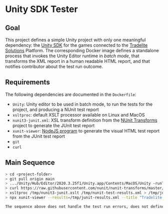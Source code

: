 # Unity SDK Tester

## Goal

This project defines a simple Unity project with only one meaningful dependency: the [Unity SDK](https://github.com/TradeliteOrganization/unity-sdk) for the games connected to the [Tradelite Solutions](https://tradelite.de/) Platform. The corresponding Docker image defines a standalone process that invokes the Unity Editor runtime in _batch mode_, that transforms the XML report in a human readable HTML report, and that notifies contributor about the test run outcome.

## Requirements

The following dependencies are documented in the `Dockerfile`:

- `Unity`: Unity editor to be used in batch mode, to run the tests for the project, and producing a NUnit test report
- `xsltproc`: default XSLT processor available on Linux and MacOS
- `nunit3-junit.xml`: XSL transform definition from the [NUnit Transforms](https://github.com/nunit/nunit-transforms.git) project to generate the JUnit test report
- `xunit-viewer`: [NodeJS program](https://github.com/lukejpreston/xunit-viewer) to generate the visual HTML test report from the JUnit test report
- `git`
- `curl`

## Main Sequence

```zsh
> cd <project-folder>
> git pull origin main
> .../Unity/Hub/Editor/2020.3.25f1/Unity.app/Contents/MacOS/Unity -runTests -batchmode -projectPath . -testPlatform EditMode -testResults /tmp/nunit-test-results.xml
> curl https://raw.githubusercontent.com/nunit/nunit-transforms/master/nunit3-junit/nunit3-junit.xslt > /tmp/nunit3-junit.xslt
> xsltproc /tmp/nunit3-junit.xslt /tmp/nunit-test-results.xml > /tmp/junit-results.xml
> npx xunit-viewer --results=/tmp/junit-results.xml --title "Tradelite Unity SDK" --save=/tmp/report.html

The sequence above does not handle the test run errors, does not define any notification mechanism. Check the Dockerfile for more details.